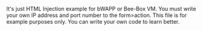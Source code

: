 It's just HTML Injection example for bWAPP or Bee-Box VM.
You must write your own IP address and port number to the form>action.
This file is for example purposes only. You can write your own code to learn better.
